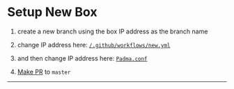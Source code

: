 # Setup New Box

1) create a new branch using the box IP address as the branch name

2) change IP address here: [`/.github/workflows/new.yml`](https://github.com/mikkokotila/Padma-Infra/blob/a0cec49bb6b36eefa3717d150d8ebfffb7edc9f0/.github/workflows/new.yml#L27)

3) and then change IP address here: [`Padma.conf`](https://github.com/mikkokotila/Padma-Infra/blob/a0cec49bb6b36eefa3717d150d8ebfffb7edc9f0/Padma.conf#L3)

4) [Make PR](https://github.com/mikkokotila/Padma-Infra/compare) to `master`

<hr>
